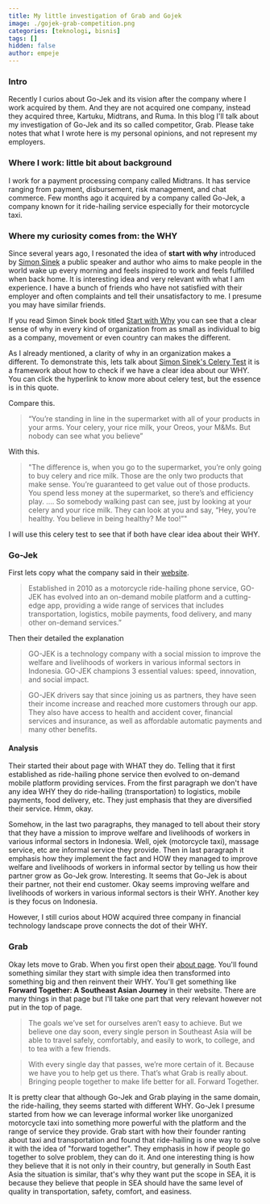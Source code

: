 ```yaml
---
title: My little investigation of Grab and Gojek
image: ./gojek-grab-competition.png
categories: [teknologi, bisnis]
tags: []
hidden: false
author: empeje
---
```


### Intro

Recently I curios about Go-Jek and its vision after the company where I work acquired by them. And they are not acquired one company, instead they acquired three, Kartuku, Midtrans, and Ruma. In this blog I'll talk about my investigation of Go-Jek and its so called competitor, Grab. Please take notes that what I wrote here is my personal opinions, and not represent my employers.

### Where I work: little bit about background

I work for a payment processing company called Midtrans. It has service ranging from payment, disbursement, risk management, and chat commerce. Few months ago it acquired by a company called Go-Jek, a company known for it ride-hailing service especially for their motorcycle taxi.

### Where my curiosity comes from: the WHY

Since several years ago, I resonated the idea of **start with why** introduced by [Simon Sinek](https://startwithwhy.com/) a public speaker and author who aims to make people in the world wake up every morning and feels inspired to work and feels fulfilled when back home. It is interesting idea and very relevant with what I am experience. I have a bunch of friends who have not satisfied with their employer and often complaints and tell their unsatisfactory to me. I presume you may have similar friends.

If you read Simon Sinek book titled [Start with Why](https://www.goodreads.com/book/show/7108725-start-with-why) you can see that a clear sense of why in every kind of organization from as small as individual to big as a company, movement or even country can makes the different. 

As I already mentioned, a clarity of why in an organization makes a different. To demonstrate this, lets talk about [Simon Sinek's Celery Test](https://medium.com/@goestoes/the-celery-test-a-simple-framework-for-making-decisions-70115eafe8df) it is a framework about how to check if we have a clear idea about our WHY. You can click the hyperlink to know more about celery test, but the essence is in this quote.

Compare this.

>“You’re standing in line in the supermarket with all of your products in your arms. Your celery, your rice milk, your Oreos, your M&Ms. But nobody can see what you believe”

With this.

>"The difference is, when you go to the supermarket, you’re only going to buy celery and rice milk. Those are the only two products that make sense. You’re guaranteed to get value out of those products. You spend less money at the supermarket, so there’s and efficiency play. .... So somebody walking past can see, just by looking at your celery and your rice milk. They can look at you and say, “Hey, you’re healthy. You believe in being healthy? Me too!”"

I will use this celery test to see that if both have clear idea about their WHY.

### Go-Jek

First lets copy what the company said in their [website](https://www.go-jek.com/about/).

>Established in 2010 as a motorcycle ride-hailing phone service, GO-JEK has evolved into an on-demand mobile platform and a cutting-edge app, providing a wide range of services that includes transportation, logistics, mobile payments, food delivery, and many other on-demand services.”

Then their detailed the explanation

>GO-JEK is a technology company with a social mission to improve the welfare and livelihoods of workers in various informal sectors in Indonesia. GO-JEK champions 3 essential values: speed, innovation, and social impact.

>GO-JEK drivers say that since joining us as partners, they have seen their income increase and reached more customers through our app. They also have access to health and accident cover, financial services and insurance, as well as affordable automatic payments and many other benefits.

#### Analysis

Their started their about page with WHAT they do. Telling that it first established as ride-hailing phone service then evolved to on-demand mobile platform providing services. From the first paragraph we don't have any idea WHY they do ride-hailing (transportation) to logistics, mobile payments, food delivery, etc. They just emphasis that they are diversified their service. Hmm, okay.

Somehow, in the last two paragraphs, they managed to tell about their story that they have a mission to improve welfare and livelihoods of workers in various informal sectors in Indonesia. Well, ojek (motorcycle taxi), massage service, etc are informal service they provide. Then in last paragraph it emphasis how they implement the fact and HOW they managed to improve welfare and livelihoods of workers in informal sector by telling us how their partner grow as Go-Jek grow. Interesting. It seems that Go-Jek is about their partner, not their end customer. Okay seems improving welfare and livelihoods of workers in various informal sectors is their WHY. Another key is they focus on Indonesia.

However, I still curios about HOW acquired three company in financial technology landscape prove connects the dot of their WHY.

### Grab

Okay lets move to Grab. When you first open their [about page](https://www.grab.com/sg/about/). You'll found something similar they start with simple idea then transformed into something big and then reinvent their WHY. You'll get something like **Forward Together: A Southeast Asian Journey** in their website. There are many things in that page but I'll take one part that very relevant however not put in the top of page.

>The goals we’ve set for ourselves aren’t easy to achieve. But we believe one day soon, every single person in Southeast Asia will be able to travel safely, comfortably, and easily to work, to college, and to tea with a few friends.

>With every single day that passes, we’re more certain of it. Because we have you to help get us there. That’s what Grab is really about. Bringing people together to make life better for all. Forward Together.

It is pretty clear that although Go-Jek and Grab playing in the same domain, the ride-hailing, they seems started with different WHY. Go-Jek I presume started from how we can leverage informal worker like unorganized motorcycle taxi into something more powerful with the platform and the range of service they provide. Grab start with how their founder ranting about taxi and transportation and found that ride-hailing is one way to solve it with the idea of "forward together". They emphasis in how if people go together to solve problem, they can do it. And one interesting thing is how they believe that it is not only in their country, but generally in South East Asia the situation is similar, that's why they want put the scope in SEA, it is because they believe that people in SEA should have the same level of quality in transportation, safety, comfort, and easiness.



<!--Part 2 - Won't do-->

<!--### Go-Jek and Grab Celery Test-->
<!--There are numbers of service both Go-Jek and Grab provide, but it is true that Go-Jek is more diversified than Grab, but lets discuss in depth by looking for each vertical.-->

<!--#### Ride-hailing-->

<!--#### Food Delivery-->

<!--#### Logistics-->

<!--#### Miscellaneous-->
